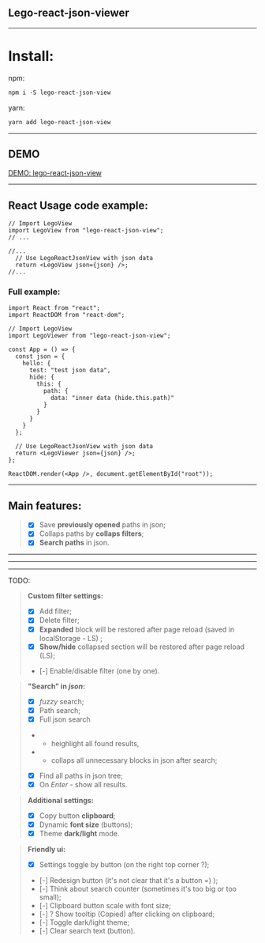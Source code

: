 ## **Lego-react-json-viewer**

---

# Install:

npm:
```md
npm i -S lego-react-json-view
```

yarn:
```md
yarn add lego-react-json-view
```
---

## DEMO

[DEMO: lego-react-json-view](https://lego-react-json-view.netlify.com/)

---

## React Usage code example:

```tsx
// Import LegoView
import LegoView from "lego-react-json-view";
// ...
```
```tsx
//...
  // Use LegoReactJsonView with json data
  return <LegoView json={json} />;
//...
```

### Full example:
```tsx
import React from "react";
import ReactDOM from "react-dom";

// Import LegoView
import LegoViewer from "lego-react-json-view";

const App = () => {
  const json = {
    hello: {
      test: "test json data",
      hide: {
        this: {
          path: {
            data: "inner data (hide.this.path)"
          }
        }
      }
    }
  };

  // Use LegoReactJsonView with json data
  return <LegoViewer json={json} />;
};

ReactDOM.render(<App />, document.getElementById("root"));
```

---

## **Main features:**
> - [x] Save **previously opened** paths in json;
> - [x] Collaps paths by **collaps filters**;
> - [x] **Search paths** in json.

---
---
---

TODO:
> **Custom filter settings:**
>
> - [x] Add filter;
> - [x] Delete filter;
> - [x] **Expanded** block will be restored after page reload (saved in localStorage - LS) ;
> - [x] **Show/hide** collapsed section will be restored after page reload (LS);
> - [-] Enable/disable filter (one by one).

> **"Search" in _json_:**
>
> - [x] _fuzzy_ search;
> - [x] Path search;
> - [x] Full json search
> - - heighlight all found results,
> - - collaps all unnecessary blocks in json after search;
> - [x] Find all paths in json tree;
> - [x] On _Enter_ - show all results.

> **Additional settings:**
>
> - [x] Copy button **clipboard**;
> - [x] Dynamic **font size** (buttons);
> - [x] Theme **dark/light** mode.

> **Friendly ui:**
>
> - [x] Settings toggle by button (on the right top corner ?);
> - [-] Redesign button (it's not clear that it's a button =) );
> - [-] Think about search counter (sometimes it's too big or too small);
> - [-] Clipboard button scale with font size;
> - [-] ? Show tooltip (Copied) after clicking on clipboard;
> - [-] Toggle dark/light theme;
> - [-] Clear search text (button).